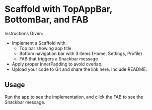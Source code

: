# Scaffold with TopAppBar, BottomBar, and FAB
Instructions Given:
* Implement a Scaffold with:
    * Top bar showing app title
    * Bottom navigation bar with 3 items (Home, Settings, Profile)
    * FAB that triggers a Snackbar message
* Apply proper innerPadding to avoid overlap.
* Upload your code to Git and share the link here. Include README.

## Usage

Run the app to see the implementation, and click the FAB to see the Snackbar message.